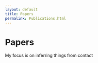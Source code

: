 ```yaml
---
layout: default
title: Papers
permalink: Publications.html
---
```


<div class="blurb">
	<h1>Papers</h1>
	<p>My focus is on inferring things from contact</p>
</div><!-- /.blurb -->
